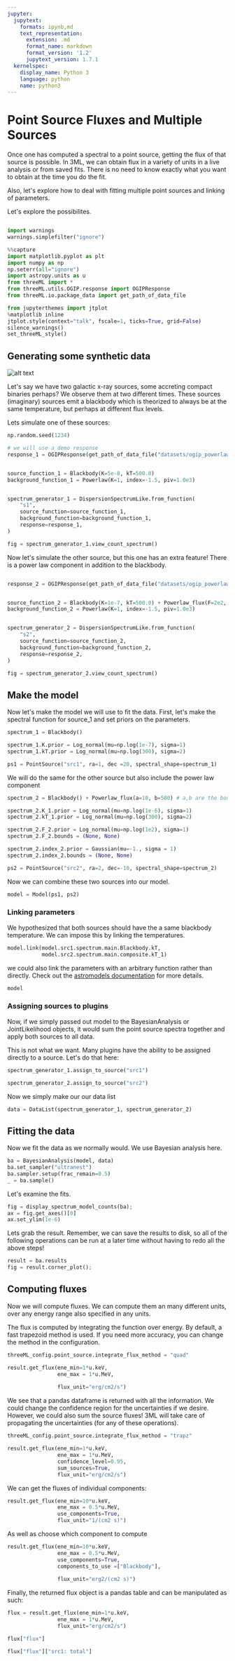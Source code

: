```yaml
---
jupyter:
  jupytext:
    formats: ipynb,md
    text_representation:
      extension: .md
      format_name: markdown
      format_version: '1.2'
      jupytext_version: 1.7.1
  kernelspec:
    display_name: Python 3
    language: python
    name: python3
---
```


<!-- #region -->
# Point Source Fluxes and Multiple Sources

Once one has computed a spectral to a point source, getting the flux of that source is possible.
In 3ML, we can obtain flux in a variety of units in a live analysis or from saved fits. There is no need to know exactly what you want to obtain at the time you do the fit.

Also, let's explore how to deal with fitting multiple point sources and linking of parameters.


Let's explore the possibilites.


<!-- #endregion -->

```python

```

```python nbsphinx="hidden"
import warnings
warnings.simplefilter("ignore")

```

```python
%%capture
import matplotlib.pyplot as plt
import numpy as np
np.seterr(all="ignore")
import astropy.units as u
from threeML import *
from threeML.utils.OGIP.response import OGIPResponse
from threeML.io.package_data import get_path_of_data_file

```

```python nbsphinx="hidden"
from jupyterthemes import jtplot
%matplotlib inline
jtplot.style(context="talk", fscale=1, ticks=True, grid=False)
silence_warnings()
set_threeML_style()
```

<!-- #region -->
## Generating some synthetic data

![alt text](http://aasnova.org/wp-content/uploads/2016/03/fig16.jpg)

Let's say we have two galactic x-ray sources, some accreting compact binaries perhaps? We observe them at two different times. These sources (imaginary) sources emit a blackbody which is theorized to always be at the same temperature, but perhaps at different flux levels.


Lets simulate one of these sources:

<!-- #endregion -->

```python
np.random.seed(1234)

# we will use a demo response
response_1 = OGIPResponse(get_path_of_data_file("datasets/ogip_powerlaw.rsp"))


source_function_1 = Blackbody(K=5e-8, kT=500.0)
background_function_1 = Powerlaw(K=1, index=-1.5, piv=1.0e3)


spectrum_generator_1 = DispersionSpectrumLike.from_function(
    "s1",
    source_function=source_function_1,
    background_function=background_function_1,
    response=response_1,
)

fig = spectrum_generator_1.view_count_spectrum()
```

Now let's simulate the other source, but this one has an extra feature! There is a power law component in addition to the blackbody. 

```python

response_2 = OGIPResponse(get_path_of_data_file("datasets/ogip_powerlaw.rsp"))


source_function_2 = Blackbody(K=1e-7, kT=500.0) + Powerlaw_flux(F=2e2, index=-1.5, a=10, b=500)
background_function_2 = Powerlaw(K=1, index=-1.5, piv=1.0e3)


spectrum_generator_2 = DispersionSpectrumLike.from_function(
    "s2",
    source_function=source_function_2,
    background_function=background_function_2,
    response=response_2,
)

fig = spectrum_generator_2.view_count_spectrum()
```

## Make the model

Now let's make the model we will use to fit the data. First, let's make the spectral function for source_1 and set priors on the parameters.


```python
spectrum_1 = Blackbody()

spectrum_1.K.prior = Log_normal(mu=np.log(1e-7), sigma=1)
spectrum_1.kT.prior = Log_normal(mu=np.log(300), sigma=2)

ps1 = PointSource("src1", ra=1, dec =20, spectral_shape=spectrum_1)

```

We will do the same for the other source but also include the power law component 

```python
spectrum_2 = Blackbody() + Powerlaw_flux(a=10, b=500) # a,b are the bounds for the flux for this model

spectrum_2.K_1.prior = Log_normal(mu=np.log(1e-6), sigma=1)
spectrum_2.kT_1.prior = Log_normal(mu=np.log(300), sigma=2)

spectrum_2.F_2.prior = Log_normal(mu=np.log(1e2), sigma=1)
spectrum_2.F_2.bounds = (None, None)

spectrum_2.index_2.prior = Gaussian(mu=-1., sigma = 1)
spectrum_2.index_2.bounds = (None, None)

ps2 = PointSource("src2", ra=2, dec=-10, spectral_shape=spectrum_2)
```

Now we can combine these two sources into our model.

```python
model = Model(ps1, ps2)
```

### Linking parameters

We hypothesized that both sources should have the a same blackbody temperature. We can impose this by linking the temperatures. 


```python
model.link(model.src1.spectrum.main.Blackbody.kT, 
           model.src2.spectrum.main.composite.kT_1)
```

we could also link the parameters with an arbitrary function rather than directly. Check out the [astromodels documentation](https://astromodels.readthedocs.io/en/latest/Model_tutorial.html#linking-parameters) for more details.

```python
model
```

### Assigning sources to plugins

Now, if we simply passed out model to the BayesianAnalysis or JointLikelihood objects, it would sum the point source spectra together and apply both sources to all data. 

This is not what we want. Many plugins have the ability to be assigned directly to a source. Let's do that here:

```python
spectrum_generator_1.assign_to_source("src1")

spectrum_generator_2.assign_to_source("src2")
```

Now we simply make our our data list

```python
data = DataList(spectrum_generator_1, spectrum_generator_2)
```

## Fitting the data

Now we fit the data as we normally would. We use Bayesian analysis here.

```python
ba = BayesianAnalysis(model, data)
ba.set_sampler("ultranest")
ba.sampler.setup(frac_remain=0.5)
_ = ba.sample()
```

Let's examine the fits.

```python
fig = display_spectrum_model_counts(ba);
ax = fig.get_axes()[0]
ax.set_ylim(1e-6)
```

Lets grab the result. Remember, we can save the results to disk, so all of the following operations can be run at a later time without having to redo all the above steps!

```python tags=["nbsphinx-thumbnail"]
result = ba.results
fig = result.corner_plot();
```

## Computing fluxes

Now we will compute fluxes. We can compute them an many different units, over any energy range also specified in any units. 

The flux is computed by integrating the function over energy. By default, a fast trapezoid method is used. If you need more accuracy, you can change the method in the configuration.


```python
threeML_config.point_source.integrate_flux_method = "quad"

result.get_flux(ene_min=1*u.keV, 
                ene_max = 1*u.MeV,
                
                flux_unit="erg/cm2/s")
```

We see that a pandas dataframe is returned with all the information. We could change the confidence region for the uncertainties if we desire. However, we could also sum the source fluxes! 3ML will take care of propagating the uncertainties (for any of these operations). 

```python
threeML_config.point_source.integrate_flux_method = "trapz"

result.get_flux(ene_min=1*u.keV, 
                ene_max = 1*u.MeV,
                confidence_level=0.95,
                sum_sources=True,
                flux_unit="erg/cm2/s")
```

We can get the fluxes of individual components:

```python
result.get_flux(ene_min=10*u.keV, 
                ene_max = 0.5*u.MeV,
                use_components=True,
                flux_unit="1/(cm2 s)")
```

As well as choose which component to compute

```python
result.get_flux(ene_min=10*u.keV, 
                ene_max = 0.5*u.MeV,
                use_components=True,
                components_to_use =["Blackbody"],
                
                flux_unit="erg2/(cm2 s)")
```

Finally, the returned flux object is a pandas table and can be manipulated as such:

```python
flux = result.get_flux(ene_min=1*u.keV, 
                ene_max = 1*u.MeV,
                flux_unit="erg/cm2/s")
```

```python
flux["flux"]
```

```python
flux["flux"]["src1: total"]
```
